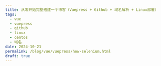 ```yaml
---
title: 从零开始完整搭建一个博客（Vuepress + Github + 域名解析 + Linux部署）
tags:
  - vue
  - vuepress
  - github
  - linux
  - centos
  - 域名
date: 2024-10-21
permalink: /blog/vue/vuepress/how-selenium.html
draft: true
---
```


